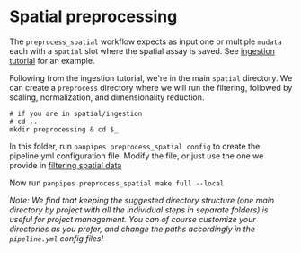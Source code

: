 # Spatial preprocessing

The `preprocess_spatial` workflow expects as input one or multiple `mudata` each with a `spatial` slot where the spatial assay is saved. See [ingestion tutorial](../ingesting_spatial_data/Ingesting_spatialdata_with_panpipes.md) for an example.

Following from the ingestion tutorial, we're in the main `spatial` directory. We can create a `preprocess` directory where we will run the filtering, followed by scaling, normalization, and dimensionality reduction.

```
# if you are in spatial/ingestion
# cd ..
mkdir preprocessing & cd $_

```

In this folder, run `panpipes preprocess_spatial config` to create the pipeline.yml configuration file.
Modify the file, or just use the one we provide in [filtering spatial data](../filtering_spatial_data/pipeline.yml)


Now run `panpipes preprocess_spatial make full --local`


*Note: We find that keeping the suggested directory structure (one main directory by project with all the individual steps in separate folders) is useful for project management. You can of course customize your directories as you prefer, and change the paths accordingly in the `pipeline.yml` config files!*
